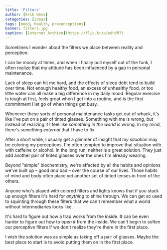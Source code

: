 ```yaml
---
title: 'Filters'
author: [Erik Hess]
categories: [ideas]
tags: [mood, health, preconceptions]
banner: filters.jpg
caption: [Internet Archive](https://flic.kr/p/odhVM7)
---
```


Sometimes I wonder about the filters we place between reality and perception.

I can be moody at times, and when I finally pull myself out of the funk, I often realize that my attitude has been influenced by a gap in personal maintenance. 

Lack of sleep can hit me hard, and the effects of sleep debt tend to build over time. Not enough healthy food, an excess of unhealthy food, or too little water can all make a big difference in my daily mood. Regular exercise is tough at first, feels great when I get into a routine, and is the first commitment I let go of when things get busy.

Whenever these sorts of personal maintenance tasks get out of whack, it's like I've put on a pair of tinted glasses. Something with me is wrong, but instead of realizing it I feel like *something in the world* is wrong. In my mind, there's something *external* that I have to fix.

After a short while, I usually get a glimmer of insight that *my situation* may be coloring my perceptions. I'm often tempted to improve that situation with with caffeine or alcohol. In the long run, neither is a great solution. They just add another pair of tinted glasses over the ones I'm already wearing.

Beyond "simple" biochemistry, we're affected by all the habits and opinions we've built up &ndash; good *and* bad &ndash; over the course of our lives. Those habits of mind and body often place yet another set of tinted lenses in front of the others.

Anyone who's played with colored filters and lights knows that if you stack up enough filters it's hard for *anything* to shine through. We can get so used to squinting through these filters that we can't remember what a world without intermediaries looks like.

It's hard to figure out how a trap works from the inside. It can be even harder to figure out how to *open it* from the inside. We can't begin to soften our perceptive filters if we don't realize they're there in the first place. 

I wish the solution was as simple as taking off a pair of glasses. Maybe the best place to start is to avoid putting them on in the first place.
